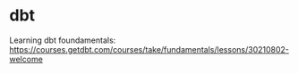 # dbt
Learning dbt foundamentals: https://courses.getdbt.com/courses/take/fundamentals/lessons/30210802-welcome
